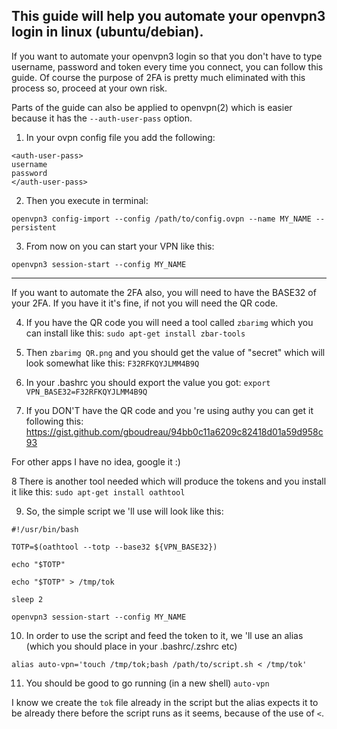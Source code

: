 ## This guide will help you automate your openvpn3 login in linux (ubuntu/debian).

If you want to automate your openvpn3 login so that you don't have to type username, password and token every time you connect, you can follow this guide.
Of course the purpose of 2FA is pretty much eliminated with this process so, proceed at your own risk.

Parts of the guide can also be applied to openvpn(2) which is easier because it has the `--auth-user-pass` option.

1.  In your ovpn config file you add the following:

```
<auth-user-pass>
username
password
</auth-user-pass>
```

2.  Then you execute in terminal:

```
openvpn3 config-import --config /path/to/config.ovpn --name MY_NAME --persistent
```

3.  From now on you can start your VPN like this:

```
openvpn3 session-start --config MY_NAME
```

* * *

If you want to automate the 2FA also, you will need to have the BASE32 of your 2FA. If you have it it's fine, if not you will need the QR code.

4.  If you have the QR code you will need a tool called `zbarimg` which you can install like this:
    `sudo apt-get install zbar-tools`
    
5.  Then `zbarimg QR.png` and you should get the value of "secret" which will look somewhat like this: `F32RFKQYJLMM4B9Q`
    
6.  In your .bashrc you should export the value you got:
    `export VPN_BASE32=F32RFKQYJLMM4B9Q`
    
7.  If you DON'T have the QR code and you 're using authy you can get it following this:
    https://gist.github.com/gboudreau/94bb0c11a6209c82418d01a59d958c93
    

For other apps I have no idea, google it :)

8 There is another tool needed which will produce the tokens and you install it like this:
`sudo apt-get install oathtool`

9.  So, the simple script we 'll use will look like this:

```
#!/usr/bin/bash

TOTP=$(oathtool --totp --base32 ${VPN_BASE32})

echo "$TOTP"

echo "$TOTP" > /tmp/tok

sleep 2

openvpn3 session-start --config MY_NAME

```

10. In order to use the script and feed the token to it, we 'll use an alias (which you should place in your .bashrc/.zshrc etc)

```
alias auto-vpn='touch /tmp/tok;bash /path/to/script.sh < /tmp/tok'
```

11. You should be good to go running (in a new shell) `auto-vpn`

I know we create the `tok` file already in the script but the alias expects it to be already there before the script runs as it seems, because of the use of `<`.
